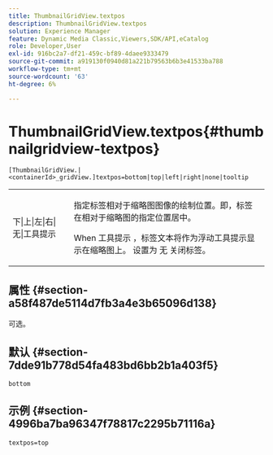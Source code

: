 ```yaml
---
title: ThumbnailGridView.textpos
description: ThumbnailGridView.textpos
solution: Experience Manager
feature: Dynamic Media Classic,Viewers,SDK/API,eCatalog
role: Developer,User
exl-id: 916bc2a7-df21-459c-bf89-4daee9333479
source-git-commit: a919130f0940d81a221b79563b6b3e41533ba788
workflow-type: tm+mt
source-wordcount: '63'
ht-degree: 6%

---
```


# ThumbnailGridView.textpos{#thumbnailgridview-textpos}

`[ThumbnailGridView.|<containerId>_gridView.]textpos=bottom|top|left|right|none|tooltip`

<table id="table_1BEBE260769B4A0C9E9F5016D2FA68A0"> 
 <tbody> 
  <tr> 
   <td> <p> <span class="codeph"> 下|上|左|右|无|工具提示</span> </p> </td> 
   <td> <p> 指定标签相对于缩略图图像的绘制位置。即，标签在相对于缩略图的指定位置居中。 </p> <p>When <span class="codeph"> 工具提示</span> ，标签文本将作为浮动工具提示显示在缩略图上。 设置为 <span class="codeph"> 无</span> 关闭标签。 </p> </td> 
  </tr> 
 </tbody> 
</table>

## 属性 {#section-a58f487de5114d7fb3a4e3b65096d138}

可选。

## 默认 {#section-7dde91b778d54fa483bd6bb2b1a403f5}

`bottom`

## 示例 {#section-4996ba7ba96347f78817c2295b71116a}

`textpos=top`

